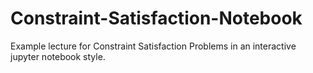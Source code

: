 # Constraint-Satisfaction-Notebook
Example lecture for Constraint Satisfaction Problems in an interactive jupyter notebook style.
